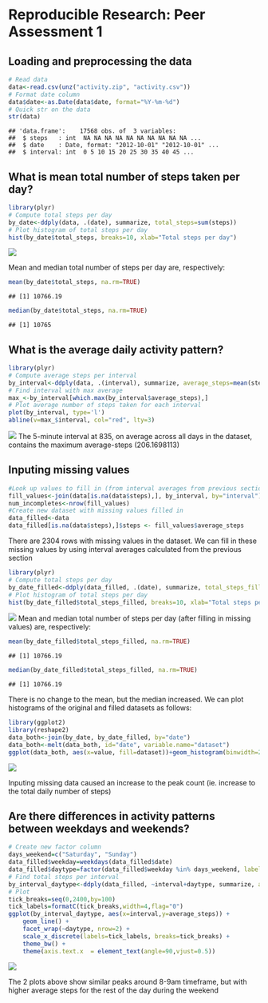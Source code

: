 # Reproducible Research: Peer Assessment 1

## Loading and preprocessing the data

```r
# Read data
data<-read.csv(unz("activity.zip", "activity.csv"))
# Format date column
data$date<-as.Date(data$date, format="%Y-%m-%d")
# Quick str on the data
str(data)
```

```
## 'data.frame':	17568 obs. of  3 variables:
##  $ steps   : int  NA NA NA NA NA NA NA NA NA NA ...
##  $ date    : Date, format: "2012-10-01" "2012-10-01" ...
##  $ interval: int  0 5 10 15 20 25 30 35 40 45 ...
```

## What is mean total number of steps taken per day?

```r
library(plyr)
# Compute total steps per day
by_date<-ddply(data, .(date), summarize, total_steps=sum(steps))
# Plot histogram of total steps per day
hist(by_date$total_steps, breaks=10, xlab="Total steps per day")
```

![](PA1_template_files/figure-html/unnamed-chunk-2-1.png) 

Mean and median total number of steps per day are, respectively:

```r
mean(by_date$total_steps, na.rm=TRUE)
```

```
## [1] 10766.19
```

```r
median(by_date$total_steps, na.rm=TRUE)
```

```
## [1] 10765
```

## What is the average daily activity pattern?

```r
library(plyr)
# Compute average steps per interval
by_interval<-ddply(data, .(interval), summarize, average_steps=mean(steps,na.rm=TRUE))
# Find interval with max average
max_<-by_interval[which.max(by_interval$average_steps),]
# Plot average number of steps taken for each interval
plot(by_interval, type='l')
abline(v=max_$interval, col="red", lty=3)
```

![](PA1_template_files/figure-html/unnamed-chunk-4-1.png) 
The 5-minute interval at 835, on average across all days in the dataset, contains the maximum average-steps (206.1698113)

## Inputing missing values

```r
#Look up values to fill in (from interval averages from previous section)
fill_values<-join(data[is.na(data$steps),], by_interval, by="interval")
num_incompletes<-nrow(fill_values)
#Create new dataset with missing values filled in
data_filled<-data
data_filled[is.na(data$steps),]$steps <- fill_values$average_steps
```
There are 2304 rows with missing values in the dataset. We can fill in these missing values by using interval averages calculated from the previous section


```r
library(plyr)
# Compute total steps per day
by_date_filled<-ddply(data_filled, .(date), summarize, total_steps_filled=sum(steps))
# Plot histogram of total steps per day
hist(by_date_filled$total_steps_filled, breaks=10, xlab="Total steps per day (with filled data")
```

![](PA1_template_files/figure-html/unnamed-chunk-6-1.png) 
Mean and median total number of steps per day (after filling in missing values) are, respectively:

```r
mean(by_date_filled$total_steps_filled, na.rm=TRUE)
```

```
## [1] 10766.19
```

```r
median(by_date_filled$total_steps_filled, na.rm=TRUE)
```

```
## [1] 10766.19
```

There is no change to the mean, but the median increased. We can plot histograms of the original and filled datasets as follows:

```r
library(ggplot2)
library(reshape2)
data_both<-join(by_date, by_date_filled, by="date")
data_both<-melt(data_both, id="date", variable.name="dataset")
ggplot(data_both, aes(x=value, fill=dataset))+geom_histogram(binwidth=2000,position="dodge")+theme_bw()
```

![](PA1_template_files/figure-html/unnamed-chunk-8-1.png) 

Inputing missing data caused an increase to the peak count (ie. increase to the total daily number of steps)

## Are there differences in activity patterns between weekdays and weekends?

```r
# Create new factor column
days_weekend=c("Saturday", "Sunday")
data_filled$weekday=weekdays(data_filled$date)
data_filled$daytype=factor(data_filled$weekday %in% days_weekend, labels=c("weekday","weekend"))
# Find total steps per interval
by_interval_daytype<-ddply(data_filled, ~interval+daytype, summarize, average_steps=mean(steps))
# Plot
tick_breaks=seq(0,2400,by=100)
tick_labels=formatC(tick_breaks,width=4,flag="0")
ggplot(by_interval_daytype, aes(x=interval,y=average_steps)) +
    geom_line() +
    facet_wrap(~daytype, nrow=2) +
    scale_x_discrete(labels=tick_labels, breaks=tick_breaks) +
    theme_bw() +
    theme(axis.text.x  = element_text(angle=90,vjust=0.5))
```

![](PA1_template_files/figure-html/unnamed-chunk-9-1.png) 

The 2 plots above show similar peaks around 8-9am timeframe, but with higher average steps for the rest of the day during the weekend
